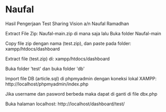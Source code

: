 # Naufal
Hasil Pengerjaan Test Sharing Vision a/n Naufal Ramadhan

Extract File Zip: Naufal-main.zip di mana saja lalu Buka folder Naufal-main

Copy file zip dengan nama (test.zip), dan paste pada folder: xampp/htdocs/dashboard

Extract file (test.zip) di: xampp/htdocs/dashboard

Buka folder 'test' dan buka folder 'db'

Import file DB (article.sql) di phpmyadmin dengan koneksi lokal XAMPP: http://localhost/phpmyadmin/index.php

Jika username dan pasword berbeda maka dapat di ganti di file dbx.php

Buka halaman localhost: http://localhost/dashboard/test/
